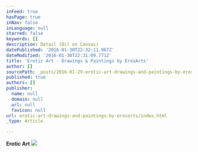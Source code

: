 ```yaml
---
inFeed: true
hasPage: true
inNav: false
inLanguage: null
starred: false
keywords: []
description: Detail (Oil on Canvas)
datePublished: '2016-01-30T22:32:11.967Z'
dateModified: '2016-01-30T22:31:09.771Z'
title: 'Erotic Art - Drawings & Paintings by ErosArts'
author: []
sourcePath: _posts/2016-01-29-erotic-art-drawings-and-paintings-by-erosarts.md
published: true
authors: []
publisher:
  name: null
  domain: null
  url: null
  favicon: null
url: erotic-art-drawings-and-paintings-by-erosarts/index.html
_type: Article

---
```

**Erotic Art**
![](https://s3-us-west-2.amazonaws.com/the-grid-img/p/7f3f15a627ca19d1bbce134e18d39657b433d0a9.jpg)